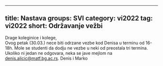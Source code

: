 
---
title: Nastava
groups: SVI
category: vi2022
tag: vi2022
short: Održavanje vežbi
---
Drage koleginice i kolege,  
Ovog petak (30.03.) nece biti odrzane vezbe kod Denisa u terminu od 16-18h. 
Mole se studenti da dodju ne vezbe u neki od preostala tri termina.
Ukoliko ni jedan ne odgovara, neka se jave mejlom na denis.alicic@matf.bg.ac.rs.
Denis i Marko  
